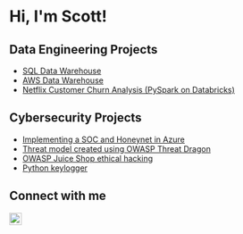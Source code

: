 # Hi, I'm Scott! 

## Data Engineering Projects
- [SQL Data Warehouse](https://github.com/thetascott/sql-data-warehouse/)
- [AWS Data Warehouse](https://github.com/thetascott/AWS_Data_Warehouse/)
- [Netflix Customer Churn Analysis (PySpark on Databricks)](https://github.com/thetascott/pyspark)

<!-- ## DevOps Projects
  - [Options Pricing & Volatility Analysis with Kubernetes](https://github.com/thetascott/kubernetes-cluster)  
  - [AWS VPC Automation with Terraform](https://github.com/thetascott/Terraform)
  - [GitHub Actions CI/CD Pipeline](https://github.com/thetascott/ci-cd-public/)
  - [Apache Error Monitoring](https://github.com/thetascott/python-apache/) -->

## Cybersecurity Projects
  - [Implementing a SOC and Honeynet in Azure](https://github.com/thetascott/Azure-Honeynet/)
  - [Threat model created using OWASP Threat Dragon](https://github.com/thetascott/threat-modeling)
  - [OWASP Juice Shop ethical hacking](https://github.com/thetascott/OWASP-Juice-Shop)
  - [Python keylogger](https://github.com/thetascott/Python-keylogger/)

## Connect with me

[<img align="left" alt="ScottSlivnik | LinkedIn" width="22px" src="https://cdn.jsdelivr.net/npm/simple-icons@v3/icons/linkedin.svg" />][linkedin]

[linkedin]: https://www.linkedin.com/in/scott-slivnik-772b92190/
